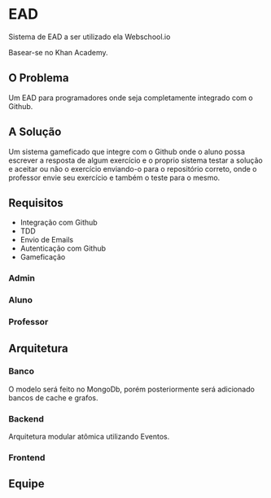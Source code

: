 # EAD

Sistema de EAD a ser utilizado ela Webschool.io

Basear-se no Khan Academy.

## O Problema

Um EAD para programadores onde seja completamente integrado com o Github.

## A Solução

Um sistema gameficado que integre com o Github onde o aluno possa escrever a resposta de algum exercício e o proprio sistema testar a solução e aceitar ou não o exercício enviando-o para o repositório correto, onde o professor envie seu exercício e também o teste para o mesmo.

## Requisitos

- Integração com Github
- TDD
- Envio de Emails
- Autenticação com Github
- Gameficação

### Admin

### Aluno

### Professor

## Arquitetura

### Banco

O modelo será feito no MongoDb, porém posteriormente será adicionado bancos de cache e grafos.

### Backend

Arquitetura modular atômica utilizando Eventos.

### Frontend

## Equipe